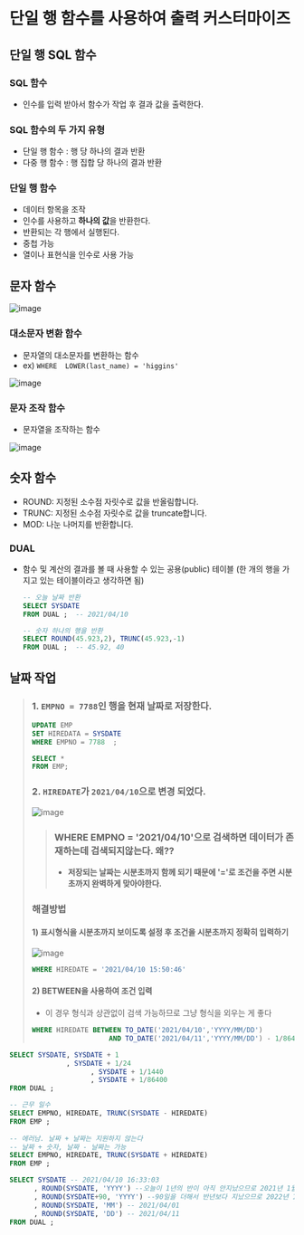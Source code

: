 # 단일 행 함수를 사용하여 출력 커스터마이즈
## 단일 행 SQL 함수
### SQL 함수
* 인수를 입력 받아서 함수가 작업 후 결과 값을 출력한다.

### SQL 함수의 두 가지 유형
* 단일 행 함수 : 행 당 하나의 결과 반환
* 다중 행 함수 : 행 집합 당 하나의 결과 반환

### 단일 행 함수
* 데이터 항목을 조작
* 인수를 사용하고 **하나의 값**을 반환한다.
* 반환되는 각 행에서 실행된다.
* 중첩 가능
* 열이나 표현식을 인수로 사용 가능

## 문자 함수
![image](https://user-images.githubusercontent.com/79209568/114260870-5751ce80-9a12-11eb-846c-cb4b63e16b24.png)

### 대소문자 변환 함수
* 문자열의 대소문자를 변환하는 함수
* ex) `WHERE  LOWER(last_name) = 'higgins'`  
  
![image](https://user-images.githubusercontent.com/79209568/114260884-72244300-9a12-11eb-88e1-c2c161285189.png)

### 문자 조작 함수
* 문자열을 조작하는 함수
  
![image](https://user-images.githubusercontent.com/79209568/114260974-ec54c780-9a12-11eb-9ab2-7249ed9b2701.png)

## 숫자 함수
* ROUND: 지정된 소수점 자릿수로 값을 반올림합니다.
* TRUNC: 지정된 소수점 자릿수로 값을 truncate합니다.
* MOD: 나눈 나머지를 반환합니다.
### DUAL
* 함수 및 계산의 결과를 볼 때 사용할 수 있는 공용(public) 테이블 
(한 개의 행을 가지고 있는 테이블이라고 생각하면 됨)
  
  ```SQL
  -- 오늘 날짜 반환
  SELECT SYSDATE
  FROM DUAL ;  -- 2021/04/10
  
  -- 숫자 하나의 행을 반환
  SELECT ROUND(45.923,2), TRUNC(45.923,-1)
  FROM DUAL ;  -- 45.92, 40
  ```
  
## 날짜 작업
> ### 1. `EMPNO = 7788`인 행을 현재 날짜로 저장한다.
> ```SQL
> UPDATE EMP
> SET HIREDATA = SYSDATE
> WHERE EMPNO = 7788  ;
> ```
>   
> ```SQL
> SELECT *
> FROM EMP;
> ```
> ### 2. `HIREDATE`가 `2021/04/10`으로 변경 되었다.
> ![image](https://user-images.githubusercontent.com/79209568/114261682-e6f97c00-9a16-11eb-83d1-1b14673d3fe6.png)
>   
> > ### WHERE EMPNO = '2021/04/10'으로 검색하면 데이터가 존재하는데 검색되지않는다. 왜??
> > * **저장되는 날짜는 시분초까지 함께 되기 때문에 '='로 조건을 주면 시분초까지 완벽하게 맞아야한다.**
> 
> ### 해결방법
> #### 1) 표시형식을 시분초까지 보이도록 설정 후 조건을 시분초까지 정확히 입력하기
>   ![image](https://user-images.githubusercontent.com/79209568/114262052-c9c5ad00-9a18-11eb-9f40-7f9bf82d100c.png)
>   ```SQL
>   WHERE HIREDATE = '2021/04/10 15:50:46'
>   ```
> #### 2) BETWEEN을 사용하여 조건 입력
>   * 이 경우 형식과 상관없이 검색 가능하므로 그냥 형식을 외우는 게 좋다
>   ```SQL
>   WHERE HIREDATE BETWEEN TO_DATE('2021/04/10','YYYY/MM/DD')
>                      AND TO_DATE('2021/04/11','YYYY/MM/DD') - 1/86400 ; 
>   ```

```SQL
SELECT SYSDATE, SYSDATE + 1
              , SYSDATE + 1/24
			        , SYSDATE + 1/1440
			        , SYSDATE + 1/86400
FROM DUAL ;
```

```SQL
-- 근무 일수
SELECT EMPNO, HIREDATE, TRUNC(SYSDATE - HIREDATE)
FROM EMP ; 
  
-- 에러남. 날짜 + 날짜는 지원하지 않는다
-- 날짜 + 숫자, 날짜 - 날짜는 가능
SELECT EMPNO, HIREDATE, TRUNC(SYSDATE + HIREDATE)
FROM EMP ; 
```

```SQL
SELECT SYSDATE -- 2021/04/10 16:33:03
      , ROUND(SYSDATE, 'YYYY') --오늘이 1년의 반이 아직 안지났으므로 2021년 1월이 나옴
      , ROUND(SYSDATE+90, 'YYYY') --90일을 더해서 반년보다 지났으므로 2022년 1월이 나옴
      , ROUND(SYSDATE, 'MM') -- 2021/04/01
      , ROUND(SYSDATE, 'DD') -- 2021/04/11
FROM DUAL ;
```
